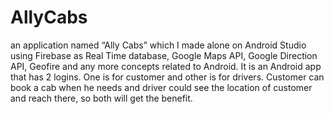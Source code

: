 # AllyCabs
an application named “Ally Cabs” which I made alone on Android Studio using Firebase as Real Time database, Google Maps API, Google Direction API, Geofire and any more concepts related to Android. It is an Android app that has 2 logins. One is for customer and other is for drivers. Customer can book a cab when he needs and driver could see the location of customer and reach there, so both will get the benefit. 

